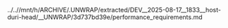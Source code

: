 ../..//mnt/h/ARCHIVE/.UNWRAP/extracted/DEV__2025-08-17__1833__host-duri-head/__UNWRAP/3d737bd39e/performance_requirements.md